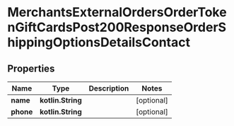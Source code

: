 
# MerchantsExternalOrdersOrderTokenGiftCardsPost200ResponseOrderShippingOptionsDetailsContact

## Properties
Name | Type | Description | Notes
------------ | ------------- | ------------- | -------------
**name** | **kotlin.String** |  |  [optional]
**phone** | **kotlin.String** |  |  [optional]




